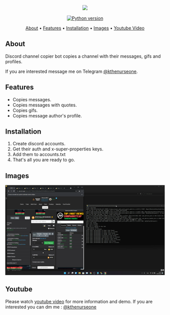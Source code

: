 <p align="center"><a href="[https://youtu.be/-ivDla92_Sw](https://youtu.be/FTSaZQ_Alcs)" target="_blank"><img src="https://raw.githubusercontent.com/kthenurseone/discort_channel_copier/main/discord_copier.gif"></a></p>

<p align="center">
    <a href="https://www.python.org/downloads/release/python-380/"><img src="https://img.shields.io/badge/python-3.8-blue.svg?style=plastic" alt="Python version"></a>
</p>

<p align="center">
  <a href="#about">About</a>
  •
  <a href="#features">Features</a>
  •
  <a href="#installation">Installation</a>
  •
  <a href="#images">Images</a>
  •
  <a href="#youtube">Youtube Video</a>
</p>

## About
Discord channel copier bot copies a channel with their messages, gifs and profiles.

If you are interested message me on Telegram [@kthenurseone](https://t.me/kthenurseone). 

## Features
- Copies messages.
- Copies messages with quotes.
- Copies gifs.
- Copies message author's profile.




## Installation
1) Create discord accounts.
2) Get their auth and x-super-properties keys.
3) Add them to accounts.txt
4) That's all you are ready to go.


## Images
![Discord Bot](https://github.com/kthenurseone/poocoin_trendbot/blob/main/1.png?raw=true)



## Youtube
Please watch [youtube video](https://youtu.be/FTSaZQ_Alcs) for more information and demo. If you are interested you can dm me : [@kthenurseone](https://t.me/kthenurseone)
